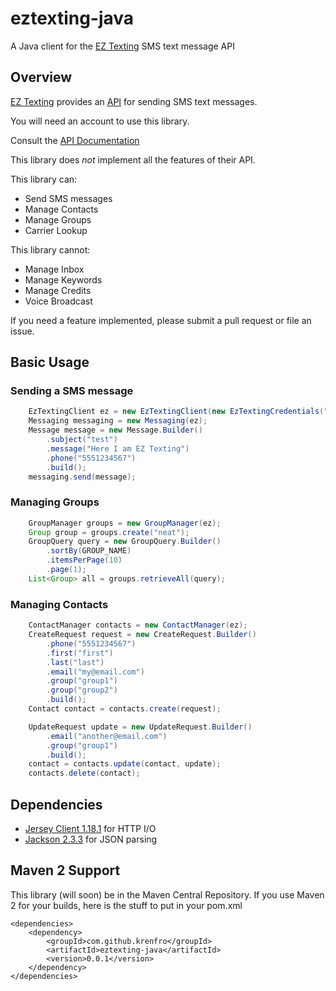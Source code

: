 # eztexting-java
A Java client for the [EZ Texting](http://www.eztexting.com) SMS text message API

## Overview

[EZ Texting](https://www.eztexting.com) provides an [API](https://www.eztexting.com/developers/sms-api-documentation/rest) for sending SMS text messages. 

You will need an account to use this library.

Consult the [API Documentation](https://www.eztexting.com/developers/sms-api-documentation/rest)

This library does _not_ implement all the features of their API.  

This library can:

- Send SMS messages
- Manage Contacts
- Manage Groups
- Carrier Lookup

This library cannot:

- Manage Inbox
- Manage Keywords
- Manage Credits 
- Voice Broadcast

If you need a feature implemented, please submit a pull request or file an issue.

## Basic Usage

### Sending a SMS message

```java
    EzTextingClient ez = new EzTextingClient(new EzTextingCredentials("username","password"));
    Messaging messaging = new Messaging(ez);
    Message message = new Message.Builder()
        .subject("test")
        .message("Here I am EZ Texting")
        .phone("5551234567")
        .build();
    messaging.send(message);
```

### Managing Groups

```java
    GroupManager groups = new GroupManager(ez);
    Group group = groups.create("neat");
    GroupQuery query = new GroupQuery.Builder()
        .sortBy(GROUP_NAME)
        .itemsPerPage(10)
        .page(1);
    List<Group> all = groups.retrieveAll(query);
```

### Managing Contacts

```java
    ContactManager contacts = new ContactManager(ez);
    CreateRequest request = new CreateRequest.Builder()
        .phone("5551234567")
        .first("first")
        .last("last")
        .email("my@email.com")
        .group("group1")
        .group("group2")
        .build();
    Contact contact = contacts.create(request);

    UpdateRequest update = new UpdateRequest.Builder()
        .email("another@email.com")
        .group("group1")
        .build();
    contact = contacts.update(contact, update);
    contacts.delete(contact);
```


## Dependencies
- [Jersey Client 1.18.1]() for HTTP I/O
- [Jackson 2.3.3]() for JSON parsing



## Maven 2 Support
This library (will soon) be in the Maven Central Repository. 
If you use Maven 2 for your builds, here is the stuff to put in your pom.xml

    <dependencies>
        <dependency>
            <groupId>com.github.krenfro</groupId>
            <artifactId>eztexting-java</artifactId>
            <version>0.0.1</version>
        </dependency>
    </dependencies>





